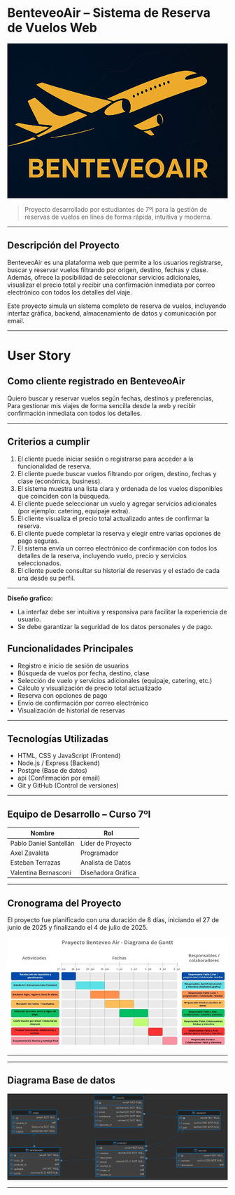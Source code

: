 # BenteveoAir – Sistema de Reserva de Vuelos Web

![Banner](Banner.png)

> Proyecto desarrollado por estudiantes de 7ºI para la gestión de reservas de vuelos en línea de forma rápida, intuitiva y moderna.

---

## Descripción del Proyecto

BenteveoAir es una plataforma web que permite a los usuarios registrarse, buscar y reservar vuelos filtrando por origen, destino, fechas y clase. Además, ofrece la posibilidad de seleccionar servicios adicionales, visualizar el precio total y recibir una confirmación inmediata por correo electrónico con todos los detalles del viaje.

Este proyecto simula un sistema completo de reserva de vuelos, incluyendo interfaz gráfica, backend, almacenamiento de datos y comunicación por email.

---

# User Story

## Como cliente registrado en BenteveoAir  
Quiero buscar y reservar vuelos según fechas, destinos y preferencias,  
Para gestionar mis viajes de forma sencilla desde la web y recibir confirmación inmediata con todos los detalles.

---

## Criterios a cumplir

1. El cliente puede iniciar sesión o registrarse para acceder a la funcionalidad de reserva.
2. El cliente puede buscar vuelos filtrando por origen, destino, fechas y clase (económica, business).
3. El sistema muestra una lista clara y ordenada de los vuelos disponibles que coinciden con la búsqueda.
4. El cliente puede seleccionar un vuelo y agregar servicios adicionales (por ejemplo: catering, equipaje extra).
5. El cliente visualiza el precio total actualizado antes de confirmar la reserva.
6. El cliente puede completar la reserva y elegir entre varias opciones de pago seguras.
7. El sistema envía un correo electrónico de confirmación con todos los detalles de la reserva, incluyendo vuelo, precio y servicios seleccionados.
8. El cliente puede consultar su historial de reservas y el estado de cada una desde su perfil.

---

**Diseño grafico:**  
- La interfaz debe ser intuitiva y responsiva para facilitar la experiencia de usuario.  
- Se debe garantizar la seguridad de los datos personales y de pago.

## Funcionalidades Principales

- Registro e inicio de sesión de usuarios
- Búsqueda de vuelos por fecha, destino, clase
- Selección de vuelo y servicios adicionales (equipaje, catering, etc.)
- Cálculo y visualización de precio total actualizado
- Reserva con opciones de pago
- Envío de confirmación por correo electrónico
- Visualización de historial de reservas

---

## Tecnologías Utilizadas

- HTML, CSS y JavaScript (Frontend)
- Node.js / Express (Backend)
- Postgre (Base de datos)
- api (Confirmación por email)
- Git y GitHub (Control de versiones)

---

## Equipo de Desarrollo – Curso 7ºI

| Nombre                   | Rol                  |
|--------------------------|-----------------------|
| Pablo Daniel Santellán   | Líder de Proyecto     |
| Axel Zavaleta            | Programador           |
| Esteban Terrazas         | Analista de Datos     |
| Valentina Bernasconi     | Diseñadora Gráfica    |

---

## Cronograma del Proyecto

El proyecto fue planificado con una duración de 8 días, iniciando el 27 de junio de 2025 y finalizando el 4 de julio de 2025.

![BenteveoAir](Diagrama_de_Gantt_proyecto_BenteveoAir.jpg)

---

---
## Diagrama Base de datos

![Diagrama](Diagrama_BD.png)

---
